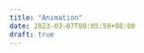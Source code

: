 ```yaml
---
title: "Animation"
date: 2023-03-07T00:05:59+08:00
draft: true
---
```

> [](https://www.jianshu.com/p/038472aff2d2)